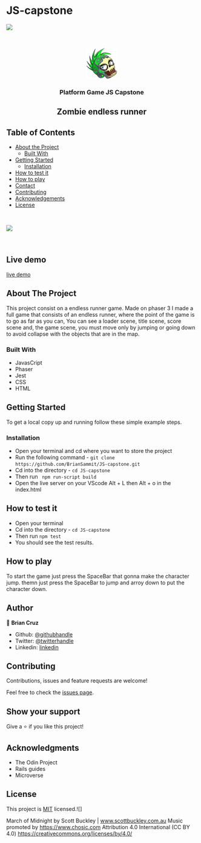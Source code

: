 # JS-capstone

![](https://img.shields.io/badge/Microverse-blueviolet)

<br />
<p align="center">
  <a href="#">
    <img src="./dist/assets/animation/head3.png" alt="Logo" width="80" height="80">
  </a>

  <h3 align="center">Platform Game JS Capstone</h3>
  <h2 align="center">Zombie endless runner</h2>

## Table of Contents

- [About the Project](#about-the-project)
  - [Built With](#built-with)
- [Getting Started](#getting-started)
  - [Installation](#installation)
- [How to test it](#How-to-play)
- [How to play](#How-to-play)
- [Contact](#Author)
- [Contributing](#Contributing)
- [Acknowledgements](#Acknowledgments)
- [License](#License
)

<br>

![](./dist/assets/Hnet-image.gif)

<br>

## Live demo

[live demo](https://nifty-ritchie-c59fcf.netlify.app/)

## About The Project

This project consist on a endless runner game. Made on phaser 3  I made a full game that consists of an endless runner, where the point of the game is to go as far as you can, You can see a loader scene, title scene, score scene and, the game scene, you must move only by jumping or going down to avoid collapse with the objects that are in the map.

### Built With

- JavasCript
- Phaser
- Jest
- CSS
- HTML

## Getting Started

To get a local copy up and running follow these simple example steps.

### Installation

- Open your terminal and cd where you want to store the project
- Run the following command - `git clone https://github.com/BrianSammit/JS-capstone.git`
- Cd into the directory - `cd JS-capstone`
- Then run ` npm run-script build`
- Open the live server on your VScode Alt + L then Alt + o in the index.html

## How to test it

- Open your terminal
- Cd into the directory - `cd JS-capstone`
- Then run `npm test`
- You should see the test results.

## How to play

To start the game just press the SpaceBar that gonna make the character jump. themn just press the SpaceBar to jump and arroy down to put the character down.

## Author

👤 **Brian Cruz**

- Github: [@githubhandle](https://github.com/BrianSammit)
- Twitter: [@twitterhandle](https://twitter.com/cruzsammit)
- Linkedin: [linkedin](https://www.linkedin.com/in/brian-sammit-cruz-rodriguez-5877551a8/)

##  Contributing

Contributions, issues and feature requests are welcome!

Feel free to check the [issues page](https://github.com/BrianSammit/JS-capstone/issues).

## Show your support

Give a ⭐️ if you like this project!

## Acknowledgments

- The Odin Project
- Rails guides
- Microverse

## License

This project is [MIT](lic.url) licensed.![]

March of Midnight by Scott Buckley | www.scottbuckley.com.au
Music promoted by https://www.chosic.com
Attribution 4.0 International (CC BY 4.0)
https://creativecommons.org/licenses/by/4.0/

